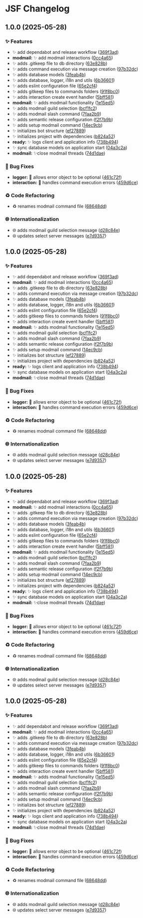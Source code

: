 # JSF Changelog

## 1.0.0 (2025-05-28)

### ✨ Features

* ✨ add dependabot and release workflow ([369f3ad](https://github.com/FantaCovid-19/legendary-disco/commit/369f3ade19752ebce0e5de4190a83f8a964ed8b2))
* **modmail:** ✨ add modmail interactions ([0cc4a65](https://github.com/FantaCovid-19/legendary-disco/commit/0cc4a657c1350f4dd67e175e45f0879b4e048afa))
* ✨ adds .gitkeep file to db directory ([63e828b](https://github.com/FantaCovid-19/legendary-disco/commit/63e828bc6459ecff961685da3ff521e0334541c2))
* ✨ adds command execution via message creation ([97b32dc](https://github.com/FantaCovid-19/legendary-disco/commit/97b32dcb175fd05c8e3dab3ec5793656d7b23f7b))
* ✨ adds database models ([3feab4b](https://github.com/FantaCovid-19/legendary-disco/commit/3feab4bd5e0acd252f1ce884965d3b84c8e2fb7d))
* ✨ adds database, logger, i18n and utils ([6b36601](https://github.com/FantaCovid-19/legendary-disco/commit/6b36601880f054d4a7a8753f2f88b18ffe5b7901))
* ✨ adds eslint configuration file ([65e2cf4](https://github.com/FantaCovid-19/legendary-disco/commit/65e2cf4b8b7ac56c2c1bd41cded3ba6eedb1c2eb))
* ✨ adds gitkeep files to commands folders ([91f8bc0](https://github.com/FantaCovid-19/legendary-disco/commit/91f8bc02a5fd82541f098c32b0b6244a1cf934e1))
* ✨ adds interaction create event handler ([5bff581](https://github.com/FantaCovid-19/legendary-disco/commit/5bff58143cdf8570412eba7f979c79a6ead97b77))
* **modmail:** ✨ adds modmail functionality ([1e15ed5](https://github.com/FantaCovid-19/legendary-disco/commit/1e15ed551302cd8c28f5483ce0184c610d32f618))
* ✨ adds modmail guild selection ([bcf1fc2](https://github.com/FantaCovid-19/legendary-disco/commit/bcf1fc2fc9f1f1c5ff04763d207da39a8792caf6))
* ✨ adds modmail slash command ([7faa2b9](https://github.com/FantaCovid-19/legendary-disco/commit/7faa2b9786acb9a8a0cc1b1c70f907b2481ba967))
* ✨ adds semantic release configuration ([f2f7b9b](https://github.com/FantaCovid-19/legendary-disco/commit/f2f7b9b95d9097020af388e2ba683f1f9d3500da))
* ✨ adds setup modmail command ([14ec9cb](https://github.com/FantaCovid-19/legendary-disco/commit/14ec9cb35a15c73d46dabff4194ab92786451e9e))
* ✨ initializes bot structure ([ef27889](https://github.com/FantaCovid-19/legendary-disco/commit/ef278890fe87f6a74c4aec08b6580a174229b94f))
* ✨ initializes project with dependencies ([b824a52](https://github.com/FantaCovid-19/legendary-disco/commit/b824a520f1af85ac4cd06b75bc291b60e6b65d6f))
* **ready:** ✨ logs client and application info ([738b494](https://github.com/FantaCovid-19/legendary-disco/commit/738b49472e4b75024d114eb7c08f243caa980348))
* ✨ sync database models on application start ([04a3c2a](https://github.com/FantaCovid-19/legendary-disco/commit/04a3c2a8dc7b7a09bc8fb5c83c7d520b3388ec8a))
* **modmail:** ✨close modmail threads ([74d1dae](https://github.com/FantaCovid-19/legendary-disco/commit/74d1dae7c888e45c0630453daa499b2af47b1bc8))

### 🐛 Bug Fixes

* **logger:** 🐛 allows error object to be optional ([461c72f](https://github.com/FantaCovid-19/legendary-disco/commit/461c72f1be6ec1c9c320d0a49bc7c3de0b7d47a5))
* **interaction:** 🐛 handles command execution errors ([459d6ce](https://github.com/FantaCovid-19/legendary-disco/commit/459d6ced292c7c17d90d696f31dd836699ce486a))

### ♻️ Code Refactoring

* ♻️ renames modmail command file ([68648dd](https://github.com/FantaCovid-19/legendary-disco/commit/68648dd12db6b00b095b8a2bb71fc68b9fc59aa3))

### 🌐 Internationalization

* 🌐 adds modmail guild selection message ([d28c84e](https://github.com/FantaCovid-19/legendary-disco/commit/d28c84ef2f6d6a59b939723f7e69116d445f234d))
* 🌐 updates select server messages ([e7d9357](https://github.com/FantaCovid-19/legendary-disco/commit/e7d93571a2fbbb11cf4061a12a17ce2a50562b1b))

## 1.0.0 (2025-05-28)

### ✨ Features

* ✨ add dependabot and release workflow ([369f3ad](https://github.com/FantaCovid-19/legendary-disco/commit/369f3ade19752ebce0e5de4190a83f8a964ed8b2))
* **modmail:** ✨ add modmail interactions ([0cc4a65](https://github.com/FantaCovid-19/legendary-disco/commit/0cc4a657c1350f4dd67e175e45f0879b4e048afa))
* ✨ adds .gitkeep file to db directory ([63e828b](https://github.com/FantaCovid-19/legendary-disco/commit/63e828bc6459ecff961685da3ff521e0334541c2))
* ✨ adds command execution via message creation ([97b32dc](https://github.com/FantaCovid-19/legendary-disco/commit/97b32dcb175fd05c8e3dab3ec5793656d7b23f7b))
* ✨ adds database models ([3feab4b](https://github.com/FantaCovid-19/legendary-disco/commit/3feab4bd5e0acd252f1ce884965d3b84c8e2fb7d))
* ✨ adds database, logger, i18n and utils ([6b36601](https://github.com/FantaCovid-19/legendary-disco/commit/6b36601880f054d4a7a8753f2f88b18ffe5b7901))
* ✨ adds eslint configuration file ([65e2cf4](https://github.com/FantaCovid-19/legendary-disco/commit/65e2cf4b8b7ac56c2c1bd41cded3ba6eedb1c2eb))
* ✨ adds gitkeep files to commands folders ([91f8bc0](https://github.com/FantaCovid-19/legendary-disco/commit/91f8bc02a5fd82541f098c32b0b6244a1cf934e1))
* ✨ adds interaction create event handler ([5bff581](https://github.com/FantaCovid-19/legendary-disco/commit/5bff58143cdf8570412eba7f979c79a6ead97b77))
* **modmail:** ✨ adds modmail functionality ([1e15ed5](https://github.com/FantaCovid-19/legendary-disco/commit/1e15ed551302cd8c28f5483ce0184c610d32f618))
* ✨ adds modmail guild selection ([bcf1fc2](https://github.com/FantaCovid-19/legendary-disco/commit/bcf1fc2fc9f1f1c5ff04763d207da39a8792caf6))
* ✨ adds modmail slash command ([7faa2b9](https://github.com/FantaCovid-19/legendary-disco/commit/7faa2b9786acb9a8a0cc1b1c70f907b2481ba967))
* ✨ adds semantic release configuration ([f2f7b9b](https://github.com/FantaCovid-19/legendary-disco/commit/f2f7b9b95d9097020af388e2ba683f1f9d3500da))
* ✨ adds setup modmail command ([14ec9cb](https://github.com/FantaCovid-19/legendary-disco/commit/14ec9cb35a15c73d46dabff4194ab92786451e9e))
* ✨ initializes bot structure ([ef27889](https://github.com/FantaCovid-19/legendary-disco/commit/ef278890fe87f6a74c4aec08b6580a174229b94f))
* ✨ initializes project with dependencies ([b824a52](https://github.com/FantaCovid-19/legendary-disco/commit/b824a520f1af85ac4cd06b75bc291b60e6b65d6f))
* **ready:** ✨ logs client and application info ([738b494](https://github.com/FantaCovid-19/legendary-disco/commit/738b49472e4b75024d114eb7c08f243caa980348))
* ✨ sync database models on application start ([04a3c2a](https://github.com/FantaCovid-19/legendary-disco/commit/04a3c2a8dc7b7a09bc8fb5c83c7d520b3388ec8a))
* **modmail:** ✨close modmail threads ([74d1dae](https://github.com/FantaCovid-19/legendary-disco/commit/74d1dae7c888e45c0630453daa499b2af47b1bc8))

### 🐛 Bug Fixes

* **logger:** 🐛 allows error object to be optional ([461c72f](https://github.com/FantaCovid-19/legendary-disco/commit/461c72f1be6ec1c9c320d0a49bc7c3de0b7d47a5))
* **interaction:** 🐛 handles command execution errors ([459d6ce](https://github.com/FantaCovid-19/legendary-disco/commit/459d6ced292c7c17d90d696f31dd836699ce486a))

### ♻️ Code Refactoring

* ♻️ renames modmail command file ([68648dd](https://github.com/FantaCovid-19/legendary-disco/commit/68648dd12db6b00b095b8a2bb71fc68b9fc59aa3))

### 🌐 Internationalization

* 🌐 adds modmail guild selection message ([d28c84e](https://github.com/FantaCovid-19/legendary-disco/commit/d28c84ef2f6d6a59b939723f7e69116d445f234d))
* 🌐 updates select server messages ([e7d9357](https://github.com/FantaCovid-19/legendary-disco/commit/e7d93571a2fbbb11cf4061a12a17ce2a50562b1b))

## 1.0.0 (2025-05-28)

### ✨ Features

* ✨ add dependabot and release workflow ([369f3ad](https://github.com/FantaCovid-19/legendary-disco/commit/369f3ade19752ebce0e5de4190a83f8a964ed8b2))
* **modmail:** ✨ add modmail interactions ([0cc4a65](https://github.com/FantaCovid-19/legendary-disco/commit/0cc4a657c1350f4dd67e175e45f0879b4e048afa))
* ✨ adds .gitkeep file to db directory ([63e828b](https://github.com/FantaCovid-19/legendary-disco/commit/63e828bc6459ecff961685da3ff521e0334541c2))
* ✨ adds command execution via message creation ([97b32dc](https://github.com/FantaCovid-19/legendary-disco/commit/97b32dcb175fd05c8e3dab3ec5793656d7b23f7b))
* ✨ adds database models ([3feab4b](https://github.com/FantaCovid-19/legendary-disco/commit/3feab4bd5e0acd252f1ce884965d3b84c8e2fb7d))
* ✨ adds database, logger, i18n and utils ([6b36601](https://github.com/FantaCovid-19/legendary-disco/commit/6b36601880f054d4a7a8753f2f88b18ffe5b7901))
* ✨ adds eslint configuration file ([65e2cf4](https://github.com/FantaCovid-19/legendary-disco/commit/65e2cf4b8b7ac56c2c1bd41cded3ba6eedb1c2eb))
* ✨ adds gitkeep files to commands folders ([91f8bc0](https://github.com/FantaCovid-19/legendary-disco/commit/91f8bc02a5fd82541f098c32b0b6244a1cf934e1))
* ✨ adds interaction create event handler ([5bff581](https://github.com/FantaCovid-19/legendary-disco/commit/5bff58143cdf8570412eba7f979c79a6ead97b77))
* **modmail:** ✨ adds modmail functionality ([1e15ed5](https://github.com/FantaCovid-19/legendary-disco/commit/1e15ed551302cd8c28f5483ce0184c610d32f618))
* ✨ adds modmail guild selection ([bcf1fc2](https://github.com/FantaCovid-19/legendary-disco/commit/bcf1fc2fc9f1f1c5ff04763d207da39a8792caf6))
* ✨ adds modmail slash command ([7faa2b9](https://github.com/FantaCovid-19/legendary-disco/commit/7faa2b9786acb9a8a0cc1b1c70f907b2481ba967))
* ✨ adds semantic release configuration ([f2f7b9b](https://github.com/FantaCovid-19/legendary-disco/commit/f2f7b9b95d9097020af388e2ba683f1f9d3500da))
* ✨ adds setup modmail command ([14ec9cb](https://github.com/FantaCovid-19/legendary-disco/commit/14ec9cb35a15c73d46dabff4194ab92786451e9e))
* ✨ initializes bot structure ([ef27889](https://github.com/FantaCovid-19/legendary-disco/commit/ef278890fe87f6a74c4aec08b6580a174229b94f))
* ✨ initializes project with dependencies ([b824a52](https://github.com/FantaCovid-19/legendary-disco/commit/b824a520f1af85ac4cd06b75bc291b60e6b65d6f))
* **ready:** ✨ logs client and application info ([738b494](https://github.com/FantaCovid-19/legendary-disco/commit/738b49472e4b75024d114eb7c08f243caa980348))
* ✨ sync database models on application start ([04a3c2a](https://github.com/FantaCovid-19/legendary-disco/commit/04a3c2a8dc7b7a09bc8fb5c83c7d520b3388ec8a))
* **modmail:** ✨close modmail threads ([74d1dae](https://github.com/FantaCovid-19/legendary-disco/commit/74d1dae7c888e45c0630453daa499b2af47b1bc8))

### 🐛 Bug Fixes

* **logger:** 🐛 allows error object to be optional ([461c72f](https://github.com/FantaCovid-19/legendary-disco/commit/461c72f1be6ec1c9c320d0a49bc7c3de0b7d47a5))
* **interaction:** 🐛 handles command execution errors ([459d6ce](https://github.com/FantaCovid-19/legendary-disco/commit/459d6ced292c7c17d90d696f31dd836699ce486a))

### ♻️ Code Refactoring

* ♻️ renames modmail command file ([68648dd](https://github.com/FantaCovid-19/legendary-disco/commit/68648dd12db6b00b095b8a2bb71fc68b9fc59aa3))

### 🌐 Internationalization

* 🌐 adds modmail guild selection message ([d28c84e](https://github.com/FantaCovid-19/legendary-disco/commit/d28c84ef2f6d6a59b939723f7e69116d445f234d))
* 🌐 updates select server messages ([e7d9357](https://github.com/FantaCovid-19/legendary-disco/commit/e7d93571a2fbbb11cf4061a12a17ce2a50562b1b))

## 1.0.0 (2025-05-28)

### ✨ Features

* ✨ add dependabot and release workflow ([369f3ad](https://github.com/FantaCovid-19/legendary-disco/commit/369f3ade19752ebce0e5de4190a83f8a964ed8b2))
* **modmail:** ✨ add modmail interactions ([0cc4a65](https://github.com/FantaCovid-19/legendary-disco/commit/0cc4a657c1350f4dd67e175e45f0879b4e048afa))
* ✨ adds .gitkeep file to db directory ([63e828b](https://github.com/FantaCovid-19/legendary-disco/commit/63e828bc6459ecff961685da3ff521e0334541c2))
* ✨ adds command execution via message creation ([97b32dc](https://github.com/FantaCovid-19/legendary-disco/commit/97b32dcb175fd05c8e3dab3ec5793656d7b23f7b))
* ✨ adds database models ([3feab4b](https://github.com/FantaCovid-19/legendary-disco/commit/3feab4bd5e0acd252f1ce884965d3b84c8e2fb7d))
* ✨ adds database, logger, i18n and utils ([6b36601](https://github.com/FantaCovid-19/legendary-disco/commit/6b36601880f054d4a7a8753f2f88b18ffe5b7901))
* ✨ adds eslint configuration file ([65e2cf4](https://github.com/FantaCovid-19/legendary-disco/commit/65e2cf4b8b7ac56c2c1bd41cded3ba6eedb1c2eb))
* ✨ adds gitkeep files to commands folders ([91f8bc0](https://github.com/FantaCovid-19/legendary-disco/commit/91f8bc02a5fd82541f098c32b0b6244a1cf934e1))
* ✨ adds interaction create event handler ([5bff581](https://github.com/FantaCovid-19/legendary-disco/commit/5bff58143cdf8570412eba7f979c79a6ead97b77))
* **modmail:** ✨ adds modmail functionality ([1e15ed5](https://github.com/FantaCovid-19/legendary-disco/commit/1e15ed551302cd8c28f5483ce0184c610d32f618))
* ✨ adds modmail guild selection ([bcf1fc2](https://github.com/FantaCovid-19/legendary-disco/commit/bcf1fc2fc9f1f1c5ff04763d207da39a8792caf6))
* ✨ adds modmail slash command ([7faa2b9](https://github.com/FantaCovid-19/legendary-disco/commit/7faa2b9786acb9a8a0cc1b1c70f907b2481ba967))
* ✨ adds semantic release configuration ([f2f7b9b](https://github.com/FantaCovid-19/legendary-disco/commit/f2f7b9b95d9097020af388e2ba683f1f9d3500da))
* ✨ adds setup modmail command ([14ec9cb](https://github.com/FantaCovid-19/legendary-disco/commit/14ec9cb35a15c73d46dabff4194ab92786451e9e))
* ✨ initializes bot structure ([ef27889](https://github.com/FantaCovid-19/legendary-disco/commit/ef278890fe87f6a74c4aec08b6580a174229b94f))
* ✨ initializes project with dependencies ([b824a52](https://github.com/FantaCovid-19/legendary-disco/commit/b824a520f1af85ac4cd06b75bc291b60e6b65d6f))
* **ready:** ✨ logs client and application info ([738b494](https://github.com/FantaCovid-19/legendary-disco/commit/738b49472e4b75024d114eb7c08f243caa980348))
* ✨ sync database models on application start ([04a3c2a](https://github.com/FantaCovid-19/legendary-disco/commit/04a3c2a8dc7b7a09bc8fb5c83c7d520b3388ec8a))
* **modmail:** ✨close modmail threads ([74d1dae](https://github.com/FantaCovid-19/legendary-disco/commit/74d1dae7c888e45c0630453daa499b2af47b1bc8))

### 🐛 Bug Fixes

* **logger:** 🐛 allows error object to be optional ([461c72f](https://github.com/FantaCovid-19/legendary-disco/commit/461c72f1be6ec1c9c320d0a49bc7c3de0b7d47a5))
* **interaction:** 🐛 handles command execution errors ([459d6ce](https://github.com/FantaCovid-19/legendary-disco/commit/459d6ced292c7c17d90d696f31dd836699ce486a))

### ♻️ Code Refactoring

* ♻️ renames modmail command file ([68648dd](https://github.com/FantaCovid-19/legendary-disco/commit/68648dd12db6b00b095b8a2bb71fc68b9fc59aa3))

### 🌐 Internationalization

* 🌐 adds modmail guild selection message ([d28c84e](https://github.com/FantaCovid-19/legendary-disco/commit/d28c84ef2f6d6a59b939723f7e69116d445f234d))
* 🌐 updates select server messages ([e7d9357](https://github.com/FantaCovid-19/legendary-disco/commit/e7d93571a2fbbb11cf4061a12a17ce2a50562b1b))

